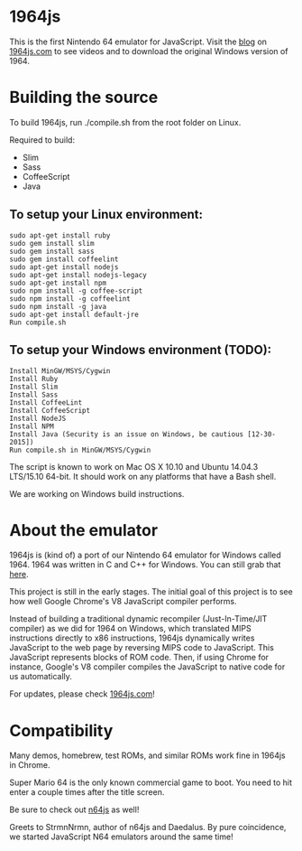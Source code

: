# 1964js
This is the first Nintendo 64 emulator for JavaScript. Visit the [blog](http://1964js.com/blog/index.html "1964js blog") on [1964js.com](http://1964js.com "1964js website") to see videos and to download the original Windows version of 1964.

# Building the source

To build 1964js, run ./compile.sh from the root folder on Linux.

Required to build:

* Slim
* Sass
* CoffeeScript
* Java

## To setup your Linux environment:
```
sudo apt-get install ruby
sudo gem install slim
sudo gem install sass
sudo gem install coffeelint
sudo apt-get install nodejs
sudo apt-get install nodejs-legacy
sudo apt-get install npm
sudo npm install -g coffee-script
sudo npm install -g coffeelint
sudo npm install -g java
sudo apt-get install default-jre
Run compile.sh
```

## To setup your Windows environment (TODO):
```
Install MinGW/MSYS/Cygwin
Install Ruby
Install Slim
Install Sass
Install CoffeeLint
Install CoffeeScript
Install NodeJS
Install NPM
Install Java (Security is an issue on Windows, be cautious [12-30-2015])
Run compile.sh in MinGW/MSYS/Cygwin
```

The script is known to work on Mac OS X 10.10 and Ubuntu 14.04.3 LTS/15.10 64-bit. It should work on any platforms that have a Bash shell.

We are working on Windows build instructions.

# About the emulator

1964js is (kind of) a port of our Nintendo 64 emulator for Windows called 1964. 1964 was written in C and C++ for Windows. You can still grab that [here](http://1964emu.emulation64.com "Emulation64 1964 page").

This project is still in the early stages. The initial goal of this project is to see how well Google Chrome's V8 JavaScript compiler performs.

Instead of building a traditional dynamic recompiler (Just-In-Time/JIT compiler) as we did for 1964 on Windows, which translated MIPS instructions directly to x86 instructions, 1964js dynamically writes JavaScript to the web page by reversing MIPS code to JavaScript. This JavaScript represents blocks of ROM code. Then, if using Chrome for instance, Google's V8 compiler compiles the JavaScript to native code for us automatically.

For updates, please check [1964js.com](http://1964js.com "1964js website")!

# Compatibility

Many demos, homebrew, test ROMs, and similar ROMs work fine in 1964js in Chrome.

Super Mario 64 is the only known commercial game to boot. You need to hit enter a couple times after the title screen.

Be sure to check out [n64js](http://hulkholden.github.com/n64js "N64js") as well!

Greets to StrmnNrmn, author of n64js and Daedalus. By pure coincidence, we started JavaScript N64 emulators around the same time!
